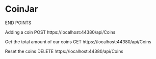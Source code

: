 # CoinJar

END POINTS

Adding a coin
POST https://localhost:44380/api/Coins

Get the total amount of our coins
GET https://localhost:44380/api/Coins

Reset the coins
DELETE https://localhost:44380/api/Coins
